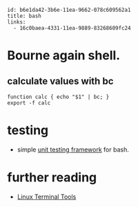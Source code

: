 ```
id: b6e1da42-3b6e-11ea-9662-078c609562a1
title: bash
links:
  - 16c0baea-4331-11ea-9889-83268609fc24
```

# Bourne again shell.

## calculate values with bc

```
function calc { echo "$1" | bc; }
export -f calc
```

# testing

* simple [unit testing framework][1] for bash.

# further reading

* [Linux Terminal Tools][2]

[1]: https://github.com/pgrange/bash_unit
[2]: https://ketancmaheshwari.github.io/pdfs/LPT_LISA.pdf
